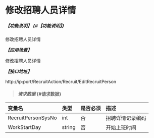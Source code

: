 # 修改招聘人员详情
##### _【功能说明】_ {#【功能说明】}
修改招聘人员详情

_**【应用场景】**_

修改招聘人员详情


_**【接口地址】**_

http://ip:port/RecruitAction/Recruit/EditRecruitPerson

> #### _请求数据_ {#请求数据}

| 变量名 | 类型 | 是否必须 | 描述 |
| :--- | :--- | :--- | :--- |
| RecruitPersonSysNo | int| 否 | 招聘详情记录编码 |
| WorkStartDay | string | 否 | 开始上班时间 |







